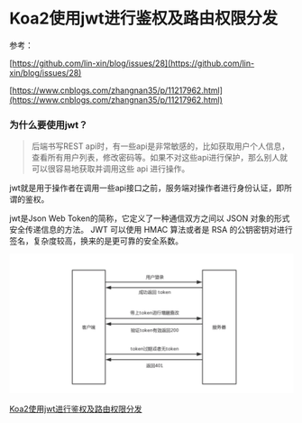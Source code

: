 Koa2使用jwt进行鉴权及路由权限分发
===

参考：

[https://github.com/lin-xin/blog/issues/28](https://github.com/lin-xin/blog/issues/28)

[https://www.cnblogs.com/zhangnan35/p/11217962.html](https://www.cnblogs.com/zhangnan35/p/11217962.html)

### 为什么要使用jwt？

> 后端书写REST api时，有一些api是非常敏感的，比如获取用户个人信息，查看所有用户列表，修改密码等。如果不对这些api进行保护，那么别人就可以很容易地获取并调用这些 api 进行操作。

jwt就是用于操作者在调用一些api接口之前，服务端对操作者进行身份认证，即所谓的鉴权。

jwt是Json Web Token的简称，它定义了一种通信双方之间以 JSON 对象的形式安全传递信息的方法。
JWT 可以使用 HMAC 算法或者是 RSA 的公钥密钥对进行签名，复杂度较高，换来的是更可靠的安全系数。

![](./screenshot1.png)

[Koa2使用jwt进行鉴权及路由权限分发](./koa2/ko2_jwt.md)
